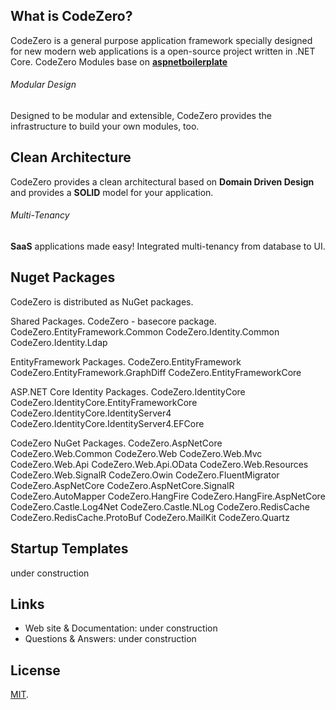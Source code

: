 ## What is CodeZero?

CodeZero is a general purpose application framework specially designed for new modern web applications is a open-source project written in .NET Core.
CodeZero Modules base on <a href="https://aspnetboilerplate.com/Pages/Documents/Module-System" target="_blank">**aspnetboilerplate**</a>

###### Modular Design

Designed to be modular and extensible, CodeZero provides the infrastructure to build your own modules, too.

## Clean Architecture

CodeZero provides a clean architectural based on **Domain Driven Design** and provides a **SOLID** model for your application.

###### Multi-Tenancy

**SaaS** applications made easy! Integrated multi-tenancy from database to UI.

## Nuget Packages

CodeZero is distributed as NuGet packages.

Shared Packages.
CodeZero - basecore package.
CodeZero.EntityFramework.Common
CodeZero.Identity.Common
CodeZero.Identity.Ldap

EntityFramework Packages.
CodeZero.EntityFramework
CodeZero.EntityFramework.GraphDiff
CodeZero.EntityFrameworkCore

ASP.NET Core Identity Packages.
CodeZero.IdentityCore
CodeZero.IdentityCore.EntityFrameworkCore
CodeZero.IdentityCore.IdentityServer4
CodeZero.IdentityCore.IdentityServer4.EFCore

CodeZero NuGet Packages.
CodeZero.AspNetCore
CodeZero.Web.Common
CodeZero.Web
CodeZero.Web.Mvc
CodeZero.Web.Api
CodeZero.Web.Api.OData
CodeZero.Web.Resources
CodeZero.Web.SignalR
CodeZero.Owin
CodeZero.FluentMigrator
CodeZero.AspNetCore
CodeZero.AspNetCore.SignalR
CodeZero.AutoMapper
CodeZero.HangFire
CodeZero.HangFire.AspNetCore
CodeZero.Castle.Log4Net
CodeZero.Castle.NLog
CodeZero.RedisCache
CodeZero.RedisCache.ProtoBuf
CodeZero.MailKit
CodeZero.Quartz

## Startup Templates

under construction


## Links

* Web site & Documentation: under construction
* Questions & Answers: under construction

## License

[MIT](LICENSE).
